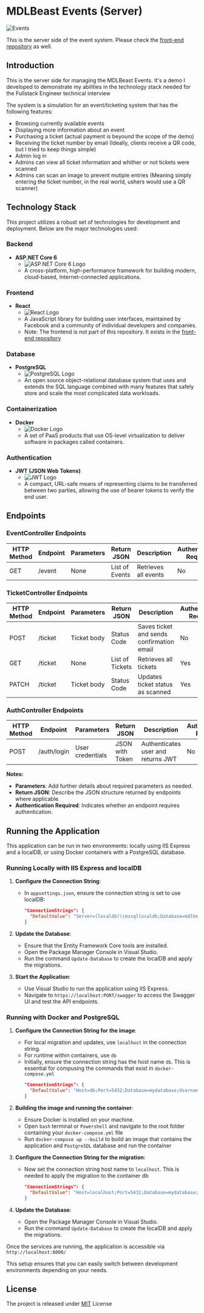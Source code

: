 # MDLBeast Events (Server)

![Events](https://github.com/RamiB1234/mdlbeast-events-server/blob/master/README_Images/mdlBeastLogo.png?raw=true)

This is the server side of the event system. Please check the [front-end repository](https://github.com/RamiB1234/mdlbeast-events-front) as well.

## Introduction
This is the server side for managing the MDLBeast Events. It's a demo I developed to demonstrate my abilities in the technology stack needed for the Fullstack Engineer technical interview

The system is a simulation for an event/ticketing system that has the following features:
- Browsing currently available events
- Displaying more information about an event
- Purchasing a ticket (actual payment is beyound the scope of the demo)
- Receiving the ticket number by email (Ideally, clients receive a QR code, but I tried to keep things simple)
- Admin log in
- Admins can view all ticket information and whither or not tickets were scanned
- Admins can scan an image to prevent mutiple entries (Meaning simply entering the ticket number, in the real world, ushers would use a QR scanner)

## Technology Stack

This project utilizes a robust set of technologies for development and deployment. Below are the major technologies used:

### Backend
- **ASP.NET Core 6**
  - ![ASP.NET Core 6 Logo](https://github.com/RamiB1234/mdlbeast-events-server/blob/master/README_Images/aspnet.PNG?raw=true)
  - A cross-platform, high-performance framework for building modern, cloud-based, Internet-connected applications.

### Frontend
- **React**
  - ![React Logo](https://github.com/RamiB1234/mdlbeast-events-server/blob/master/README_Images/react.PNG?raw=true)
  - A JavaScript library for building user interfaces, maintained by Facebook and a community of individual developers and companies.
  - Note: The frontend is not part of this repository. It exists in the [front-end repository](https://github.com/RamiB1234/mdlbeast-events-front)

### Database
- **PostgreSQL**
  - ![PostgreSQL Logo](https://github.com/RamiB1234/mdlbeast-events-server/blob/master/README_Images/postgre.PNG?raw=true)
  - An open source object-relational database system that uses and extends the SQL language combined with many features that safely store and scale the most complicated data workloads.

### Containerization
- **Docker**
  - ![Docker Logo](https://github.com/RamiB1234/mdlbeast-events-server/blob/master/README_Images/docker.PNG?raw=true)
  - A set of PaaS products that use OS-level virtualization to deliver software in packages called containers.

### Authentication
- **JWT (JSON Web Tokens)**
  - ![JWT Logo](https://github.com/RamiB1234/mdlbeast-events-server/blob/master/README_Images/jwt.PNG?raw=true)
  - A compact, URL-safe means of representing claims to be transferred between two parties, allowing the use of bearer tokens to verify the end user.


## Endpoints

### EventController Endpoints

| HTTP Method | Endpoint | Parameters | Return JSON   | Description          | Authentication Required |
|-------------|----------|------------|---------------|----------------------|-------------------------|
| GET         | /event   | None       | List of Events| Retrieves all events | No                      |

### TicketController Endpoints

| HTTP Method | Endpoint | Parameters  | Return JSON | Description                                | Authentication Required |
|-------------|----------|-------------|-------------|--------------------------------------------|-------------------------|
| POST        | /ticket  | Ticket body | Status Code | Saves ticket and sends confirmation email  | No                      |
| GET         | /ticket  | None        | List of Tickets | Retrieves all tickets                   | Yes                     |
| PATCH       | /ticket  | Ticket body | Status Code | Updates ticket status as scanned           | Yes                     |

### AuthController Endpoints

| HTTP Method | Endpoint   | Parameters       | Return JSON      | Description                         | Authentication Required |
|-------------|------------|------------------|------------------|-------------------------------------|-------------------------|
| POST        | /auth/login| User credentials | JSON with Token  | Authenticates user and returns JWT  | No                      |

**Notes:**
- **Parameters**: Add further details about required parameters as needed.
- **Return JSON**: Describe the JSON structure returned by endpoints where applicable.
- **Authentication Required**: Indicates whether an endpoint requires authentication.


## Running the Application

This application can be run in two environments: locally using IIS Express and a localDB, or using Docker containers with a PostgreSQL database.

### Running Locally with IIS Express and localDB

1. **Configure the Connection String**:
   - In `appsettings.json`, ensure the connection string is set to use localDB:
     ```json
     "ConnectionStrings": {
       "DefaultValue": "Server=(localdb)\\mssqllocaldb;Database=mdlbeast-events-db;Trusted_Connection=True;MultipleActiveResultSets=true"
     }
     ```
1. **Update the Database**:
   - Ensure that the Entity Framework Core tools are installed.
   - Open the Package Manager Console in Visual Studio.
   - Run the command `Update-Database` to create the localDB and apply the migrations.

3. **Start the Application**:
   - Use Visual Studio to run the application using IIS Express.
   - Navigate to `https://localhost:PORT/swagger` to access the Swagger UI and test the API endpoints.

### Running with Docker and PostgreSQL

1. **Configure the Connection String for the image**:
   - For local migration and updates, use `localhost` in the connection string. 
   - For runtime within containers, use `db`
   - Initially, ensure the connection string has the host name `db`. This is essential for compusing the commands that exist in `docker-compose.yml`
     ```json
     "ConnectionStrings": {
       "DefaultValue": "Host=db;Port=5432;Database=mydatabase;Username=postgres;Password=mysecretpassword"
     }
     ```

2. **Building the image and running the container**:
   - Ensure Docker is installed on your machine.
   - Open `bash` terminal or `Powershell` and navigate to the root folder containing your `docker-compose.yml` file
   - Run `docker-compose up --build` to build an image that contains the application and `PostgreSQL` database and run the container


3. **Configure the Connection String for the migration**:
   - Now set the connection string host name to `localhost`. This is needed to apply the migration to the container db
     ```json
     "ConnectionStrings": {
       "DefaultValue": "Host=localhost;Port=5432;Database=mydatabase;Username=postgres;Password=mysecretpassword"
     }
     ```

4. **Update the Database**:
   - Open the Package Manager Console in Visual Studio.
   - Run the command `Update-Database` to create the localDB and apply the migrations.


Once the services are running, the application is accessible via `http://localhost:8000/`

This setup ensures that you can easily switch between development environments depending on your needs.

## License
The project is released under [MIT](https://github.com/RamiB1234/mdlbeast-events-server/blob/master/LICENSE) License
